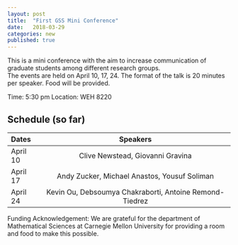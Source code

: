 ```yaml
---
layout: post
title:  "First GSS Mini Conference"
date:   2018-03-29
categories: new
published: true
---
```

This is a mini conference with the aim to increase communication of graduate students among different research groups.  
The events are held on April 10, 17, 24. The format of the talk is 20 minutes per speaker. Food will be provided.

Time: 5:30 pm
Location: WEH 8220

## Schedule (so far) ##

|    Dates                      | Speakers     | 
|:------------------------------|:--------------:|        
| April 10		       	| Clive Newstead, Giovanni Gravina               | 
| April 17       		| Andy Zucker, Michael Anastos, Yousuf Soliman               | 
| April 24			| Kevin Ou, Debsoumya Chakraborti, Antoine Remond-Tiedrez               |



Funding Acknowledgement: We are grateful for the department of Mathematical Sciences at Carnegie Mellon University for providing a room and food to make this possible.

